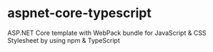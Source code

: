 # aspnet-core-typescript
ASP.NET Core template with WebPack bundle for JavaScript &amp; CSS Stylesheet by using npm &amp; TypeScript
